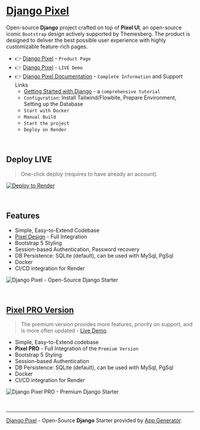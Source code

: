
# [Django Pixel](https://app-generator.dev/product/pixel-bootstrap/django/)

Open-source **Django** project crafted on top of **Pixel UI**, an open-source iconic `Bootstrap` design actively supported by Themesberg.
The product is designed to deliver the best possible user experience with highly customizable feature-rich pages. 

- 👉 [Django Pixel](https://app-generator.dev/product/pixel-bootstrap/django/) - `Product Page`
- 👉 [Django Pixel](https://django-pixel-lite.appseed-srv1.com/) - `LIVE Demo` 
- 👉 [Django Pixel Documentation](https://app-generator.dev/docs/products/django/pixel/index.html) - `Complete Information` and Support Links
  - [Getting Started with Django](https://app-generator.dev/docs/technologies/django/index.html) - a `comprehensive tutorial`
  - `Configuration`: Install Tailwind/Flowbite, Prepare Environment, Setting up the Database 
  - `Start with Docker`
  - `Manual Build`
  - `Start the project`
  - `Deploy on Render`
 
<br />

## Deploy LIVE

> One-click deploy (requires to have already an account).

[![Deploy to Render](https://render.com/images/deploy-to-render-button.svg)](https://render.com/deploy)

<br /> 

## Features

- Simple, Easy-to-Extend Codebase
- [Pixel Design](https://app-generator.dev/docs/templates/bootstrap/pixel-bootstrap.html) - Full Integration 
- Bootstrap 5 Styling 
- Session-based Authentication, Password recovery
- DB Persistence: SQLite (default), can be used with MySql, PgSql
- Docker 
- CI/CD integration for Render 

![Django Pixel - Open-Source Django Starter](https://user-images.githubusercontent.com/51070104/168753915-d61b2f97-57b2-4d14-a774-d217d120ff62.png)

<br />

## [Pixel PRO Version](https://app-generator.dev/product/pixel-bootstrap-pro/django/)

> The premium version provides more features, priority on support, and is more often updated - [Live Demo](https://django-pixel-enh.appseed-srv1.com/).

- Simple, Easy-to-Extend codebase
- **Pixel PRO** - Full Integration of the `Premium Version` 
- Bootstrap 5 Styling 
- Session-based Authentication
- DB Persistence: SQLite (default), can be used with MySql, PgSql
- Docker 
- CI/CD integration for Render 

![Django Pixel PRO - Premium Django Starter](https://user-images.githubusercontent.com/51070104/168760719-f0e45406-2b2a-43e0-badf-fa953edb62b8.png)

<br />

---
[Django Pixel](https://app-generator.dev/product/pixel-bootstrap/django/) - Open-Source **Django** Starter provided by [App Generator](https://app-generator.dev).
